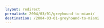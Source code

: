```yaml
---
layout: redirect
permalink: 2004/03/01/greyhound-to-miami/
destination: /2004-03-01-greyhound-to-miami
---
```

